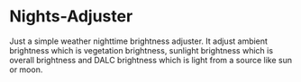 # Nights-Adjuster

Just a simple weather nighttime brightness adjuster. It adjust ambient brightness which is vegetation brightness, sunlight brightness which is overall brightness and DALC brightness which is light from a source like sun or moon.
